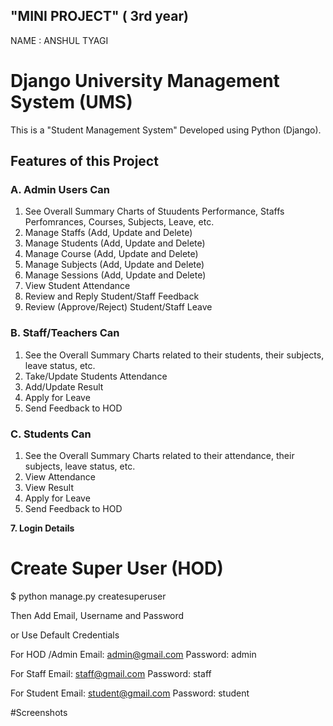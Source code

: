 ## "MINI PROJECT" ( 3rd year) 
NAME : ANSHUL TYAGI 



# Django University Management System (UMS)

This is a "Student Management System" Developed using Python (Django).


## Features of this Project

### A. Admin Users Can
1. See Overall Summary Charts of Stuudents Performance, Staffs Perfomrances, Courses, Subjects, Leave, etc.
2. Manage Staffs (Add, Update and Delete)
3. Manage Students (Add, Update and Delete)
4. Manage Course (Add, Update and Delete)
5. Manage Subjects (Add, Update and Delete)
6. Manage Sessions (Add, Update and Delete)
7. View Student Attendance
8. Review and Reply Student/Staff Feedback
9. Review (Approve/Reject) Student/Staff Leave

### B. Staff/Teachers Can
1. See the Overall Summary Charts related to their students, their subjects, leave status, etc.
2. Take/Update Students Attendance
3. Add/Update Result
4. Apply for Leave
5. Send Feedback to HOD

### C. Students Can
1. See the Overall Summary Charts related to their attendance, their subjects, leave status, etc.
2. View Attendance
3. View Result
4. Apply for Leave
5. Send Feedback to HOD


**7. Login Details**

# Create Super User (HOD)

$  python manage.py createsuperuser

Then Add Email, Username and Password

 or Use Default Credentials

For HOD /Admin
Email: admin@gmail.com
Password: admin

For Staff
Email: staff@gmail.com
Password: staff

For Student
Email: student@gmail.com
Password: student

#Screenshots



